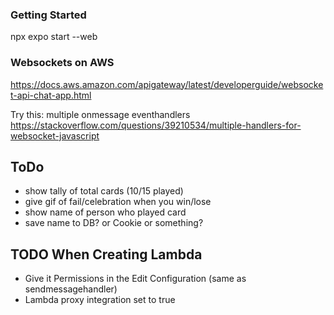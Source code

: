 ### Getting Started
npx expo start --web


### Websockets on AWS
https://docs.aws.amazon.com/apigateway/latest/developerguide/websocket-api-chat-app.html

Try this:
multiple onmessage eventhandlers
https://stackoverflow.com/questions/39210534/multiple-handlers-for-websocket-javascript

## ToDo
 - show tally of total cards (10/15 played)
 - give gif of fail/celebration when you win/lose
 - show name of person who played card
 - save name to DB? or Cookie or something?


## TODO When Creating Lambda
 - Give it Permissions in the Edit Configuration (same as sendmessagehandler)
 - Lambda proxy integration set to true
